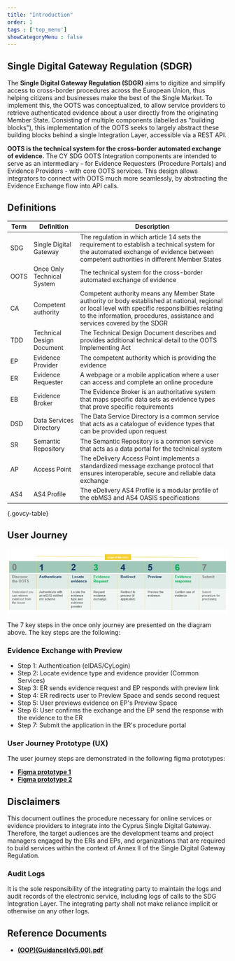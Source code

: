 ```yaml
---
title: "Introduction"
order: 1
tags : ['top_menu']
showCategoryMenu : false
---
```

<!-- # CY OOTS Integration Guide -->

<!-- ## Introduction -->

## Single Digital Gateway Regulation (SDGR)
The **Single Digital Gateway Regulation (SDGR)** aims to digitize and simplify access to cross-border procedures across the European Union, thus helping citizens and businesses make the best of the Single Market. To implement this, the OOTS was conceptualized, to allow service providers to retrieve authenticated evidence about a user directly from the originating Member State. Consisting of multiple components (labelled as "building blocks"), this implementation of the OOTS seeks to largely abstract these building blocks behind a single Integration Layer, accessible via a REST API.  

**OOTS is the technical system for the cross-border automated exchange of evidence.**  The CY SDG OOTS Integration components are intended to serve as an intermediary - for Evidence Requesters (Procedure Portals) and Evidence Providers - with core OOTS services. This design allows integrators to connect with OOTS much more seamlessly, by abstracting the Evidence Exchange flow into API calls.


## Definitions
| Term              | Definition                              | Description                                                                     |
| ----------------- | --------------------------------------  | ------------------------------------------------------------------------------  |
| SDG | Single Digital Gateway | The regulation in which article 14 sets the requirement to establish a technical system for the automated exchange of evidence between competent authorities in different Member States |
| OOTS | Once Only Technical System | The technical system for the cross-border automated exchange of evidence |
| CA  | Competent authority | Competent authority means any Member State authority or body established at national, regional or local level with specific responsibilities relating to the information, procedures, assistance and services covered by the SDGR |
| TDD  | Technical Design Document| The Technical Design Document describes and provides additional technical detail to the OOTS Implementing Act |
| EP  | Evidence Provider| The competent authority which is providing the evidence |
| ER  | Evidence Requester| A webpage or a mobile application where a user can access and complete an online procedure |
| EB  | Evidence Broker| The Evidence Broker is an authoritative system that maps specific data sets as evidence types that prove specific requirements |
| DSD | Data Services Directory| The Data Service Directory is a common service that acts as a catalogue of evidence types that can be provided upon request |
| SR  | Semantic Repository| The Semantic Repository is a common service that acts as a data portal for the technical system |
| AP  | Access Point| The eDelivery Access Point implements a standardized message exchange protocol that ensures interoperable, secure and reliable data exchange |
| AS4  | AS4 Profile| The eDelivery AS4 Profile is a modular profile of the ebMS3 and AS4 OASIS specifications |

{.govcy-table}

## User Journey
<!-- ![User Journey](img/user-journey.png) -->
[ ![User Journey](../img/user-journey.png) ](../img/user-journey.png)

<!-- ### User Journey -->
The 7 key steps in the once only journey are presented on the diagram above.  The key steps are the following:

### Evidence Exchange with Preview
- Step 1: Authentication (eIDAS/CyLogin)  
- Step 2: Locate evidence type and evidence provider (Common Services)  
- Step 3: ER sends evidence request and EP responds with preview link 
- Step 4: ER redirects user to Preview Space and sends second request
- Step 5: User previews evidence on EP's Preview Space
- Step 6: User confirms the exchange and the EP send the response with the evidence to the ER
- Step 7: Submit the application in the ER's procedure portal

### User Journey Prototype (UX)
The user journey steps are demonstrated in the following figma prototypes:  
- **[Figma prototype 1](https://www.figma.com/proto/4SyUgc8mKqMBkyk96AFw2L/OOTS-user-journey?node-id=3406-6963&viewport=437%2C273%2C0.02&scaling=min-zoom&starting-point-node-id=3406%3A6963&show-proto-sidebar=1)**
- **[Figma prototype 2](https://www.figma.com/proto/4SyUgc8mKqMBkyk96AFw2L/OOTS-user-journey?page-id=16164%3A35647&node-id=9524-49289&viewport=681%2C895%2C0.02&t=30kRwBNTO5aJv3OP-1&scaling=min-zoom&starting-point-node-id=9524%3A49289)**

## Disclaimers
This document outlines the procedure necessary for online services or evidence providers to integrate into the Cyprus Single Digital Gateway. Therefore, the target audiences are the development teams and project managers engaged by the ERs and EPs, and organizations that are required to build services within the context of Annex II of the Single Digital Gateway Regulation.

### Audit Logs
It is the sole responsibility of the integrating party to maintain the logs and audit records of the electronic service, including logs of calls to the SDG Integration Layer. The integrating party shall not make reliance implicit or otherwise on any other logs.

## Reference Documents
- **[(OOP)(Guidance)(v5.00).pdf](../tdd/(OOP)(Guidance)(v5.00).pdf)**

